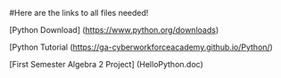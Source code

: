 #Here are the links to all files needed!

[Python Download] (https://www.python.org/downloads)

[Python Tutorial (https://ga-cyberworkforceacademy.github.io/Python/)

[First Semester Algebra 2 Project] (HelloPython.doc)


